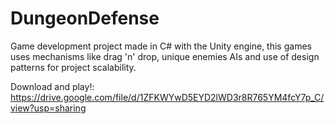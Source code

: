 # DungeonDefense
Game development project made in C# with the Unity engine, this games uses mechanisms like drag 'n' drop, unique enemies AIs and use of design patterns for project scalability.

Download and play!: https://drive.google.com/file/d/1ZFKWYwD5EYD2lWD3r8R765YM4fcY7p_C/view?usp=sharing
